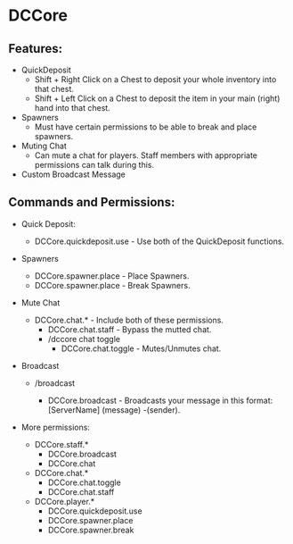 # DCCore
## Features:
* QuickDeposit
   - Shift + Right Click on a Chest to deposit your whole inventory into that chest.
   - Shift + Left Click on a Chest to deposit the item in your main (right) hand into that chest.
* Spawners
   - Must have certain permissions to be able to break and place spawners.
* Muting Chat
   - Can mute a chat for players. Staff members with appropriate permissions can talk during this.
* Custom Broadcast Message

## Commands and Permissions:
>
* Quick Deposit:
   - DCCore.quickdeposit.use - Use both of the QuickDeposit functions.
* Spawners
   - DCCore.spawner.place - Place Spawners.
   - DCCore.spawner.place - Break Spawners.
* Mute Chat
   - DCCore.chat.* - Include both of these permissions.
     - DCCore.chat.staff - Bypass the mutted chat.
     - /dccore chat toggle
       - DCCore.chat.toggle - Mutes/Unmutes chat.
* Broadcast
   - /broadcast <message>
     - DCCore.broadcast - Broadcasts your message in this format: [ServerName] (message) -(sender).

* More permissions:
  - DCCore.staff.*
    - DCCore.broadcast
    - DCCore.chat
  - DCCore.chat.*
    - DCCore.chat.toggle
    - DCCore.chat.staff
  - DCCore.player.*
    - DCCore.quickdeposit.use
    - DCCore.spawner.place
    - DCCore.spawner.break